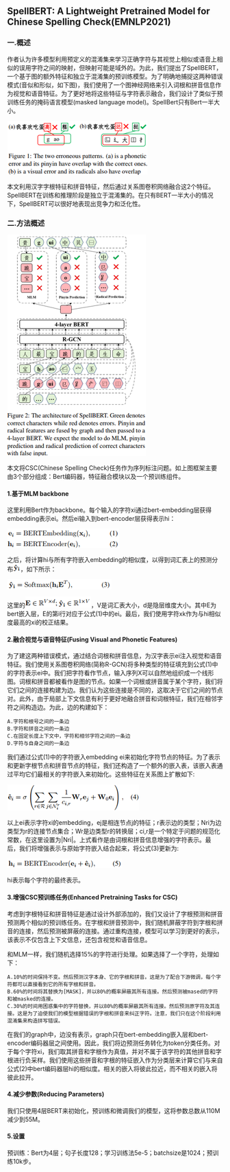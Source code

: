 ## SpellBERT: A Lightweight Pretrained Model for Chinese Spelling Check(EMNLP2021) 
### 一.概述
作者认为许多模型利用预定义的混淆集来学习正确字符与其视觉上相似或语音上相似的误用字符之间的映射，但映射可能是域外的。为此，我们提出了SpellBERT，一个基于图的额外特征和独立于混淆集的预训练模型。为了明确地捕捉这两种错误模式(音似和形似，如下图)，我们使用了一个图神经网络来引入词根和拼音信息作为视觉和语音特征。为了更好地将这些特征与字符表示融合，我们设计了类似于预训练任务的掩码语言模型(masked language model)。SpellBert只有Bert一半大小。

![](./1.png)

本文利用汉字字根特征和拼音特征，然后通过关系图卷积网络融合这2个特征。SpellBERT在训练和推理阶段是独立于混淆集的。在只有BERT一半大小的情况下，SpellBERT可以很好地表现出竞争力和泛化性。
### 二.方法概述
![](./2.png)

本文将CSC(Chinese Spelling Check)任务作为序列标注问题。如上图框架主要由3个部分组成：Bert编码器，特征融合模块以及一个预训练组件。
#### 1.基于MLM backbone
这里利用Bert作为backbone。每个输入的字符xi通过bert-embedding层获得embedding表示ei。然后ei输入到bert-encoder层获得表示hi：

![](./3.png)

之后，将计算hi与所有字符嵌入embedding的相似度，以得到词汇表上的预测分布![](./4.png)，如下所示：

![](./5.png)

这里的![](./6.png)，V是词汇表大小，d是隐层维度大小。其中E为bert嵌入层，E的第i行对应于公式(1)中的ei。最后，我们使用字符xk作为与hi相似度最高的xi的校正结果。
#### 2.融合视觉与语音特征(Fusing Visual and Phonetic Features)
为了建这两种错误模式，通过结合词根和拼音信息，为汉字表示ei注入视觉和语音特征。我们使用关系图卷积网络(简称R-GCN)将多种类型的特征填充到公式(1)中的字符表示ei中。我们把字符看作节点，输入序列X可以自然地组织成一个线形图。词根和拼音都被看作是图的节点。如果一个词根或拼音属于某个字符，我们将它们之间的连接构建为边。我们认为这些连接是不同的，这取决于它们之间的节点对。此外，由于局部上下文信息有利于更好地融合拼音和词根特征，我们在相邻字符之间构造边。为此，边的构建如下：
    
    A.字符和根号之间的一条边
	B.字符和拼音之间的一条边
	C.在固定长度上下文中，字符和相邻字符之间的一条边
	D.字符与自身之间的一条边
我们通过公式(1)中的字符嵌入embedding ei来初始化字符节点的特征。为了表示和更新字根节点和拼音节点的特征，我们还构造了一个额外的嵌入表，该嵌入表通过平均它们最相关的字符嵌入来初始化。这些特征在关系图上扩散如下:

![](./7.png)

以上ei表示字符xi的embedding，ej是相连节点j的特征；r表示边的类型；Nri为边类型为r的连接节点集合；Wr是边类型r的转换层；ci,r是一个特定于问题的规范化常数，在这里设置为|Nri|。上式看作是由词根和拼音信息增强的字符表示。最后，我们将增强表示与原始字符嵌入结合起来，将公式(3)更新为:

![](./8.png)

hi表示每个字符的最终表示。
#### 3.增强CSC预训练任务(Enhanced Pretraining Tasks for CSC)
考虑到字根特征和拼音特征是通过设计外部添加的，我们又设计了字根预测和拼音预测两个相似的预训练任务。在字根和拼音预测中，我们随机屏蔽字符到字根和拼音的连接，然后预测被屏蔽的连接。通过重构连接，模型可以学习到更好的表示，该表示不仅包含上下文信息，还包含视觉和语音信息。

和MLM一样，我们随机选择15%的字符进行处理。如果选择了一个字符，处理如下：

    A.10%的时间保持不变。然后预测汉字本身、它的字根和拼音。这是为了配合下游微调，每个字符都可以直接看到它的所有字根和拼音。
    B.60%的时间将其替换为[MASK]，并以80%的概率屏蔽其所有连接。然后预测被mased的字符和被masked的连接。
    C.30%的时间用困惑集中的字符替换，并以80%的概率屏蔽其所有连接。然后预测原字符及其连接。这是为了迫使我们的模型根据错误的字根和拼音来纠正字符。注意，我们只在这个阶段利用混淆集来构造拼写错误。
在我们的graph中，边没有表示，graph只在bert-embedding嵌入层和bert-encoder编码器层之间使用。因此，我们将边预测任务转化为token分类任务。对于每个字符xi，我们取其拼音和字根作为真值，并对不属于该字符的其他拼音和字根进行负采样。我们使用这些拼音和字根的特征嵌入作为分类层来计算它们与来自公式(2)中bert编码器层hi的相似度。相关的嵌入将彼此拉近，而不相关的嵌入将彼此拉开。
#### 4.减少参数(Reducing Parameters)
我们只使用4层BERT来初始化，预训练和微调我们的模型，这将参数总数从110M减少到55M。
#### 5.设置
预训练：Bert为4层；句子长度128；学习训练法5e-5；batchsize是1024；预训练10k步。
